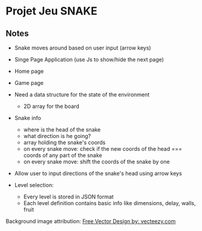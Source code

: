 # Projet Jeu SNAKE

## Notes

- Snake moves around based on user input (arrow keys)
- Singe Page Application (use Js to show/hide the next page)
- Home page 
- Game page
- Need a data structure for the state of the environment
  - 2D array for the board

- Snake info
  - where is the head of the snake
  - what direction is he going?
  - array holding the snake's coords
  - on every snake move: check if the new coords of the head === coords of any part of the snake
  - on every snake move: shift the coords of the snake by one

- Allow user to input directions of the snake's head using arrow keys

- Level selection:
  - Every level is stored in JSON format
  - Each level definition contains basic info like dimensions, delay, walls, fruit


Background image attribution:
<a href="https://www.vecteezy.com">Free Vector Design by: vecteezy.com</a>